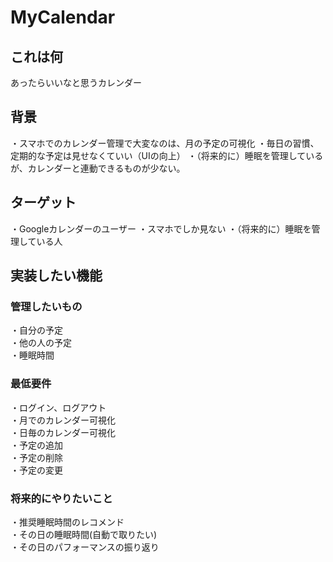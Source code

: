 # MyCalendar
## これは何

あったらいいなと思うカレンダー

## 背景

・スマホでのカレンダー管理で大変なのは、月の予定の可視化
・毎日の習慣、定期的な予定は見せなくていい（UIの向上）
・（将来的に）睡眠を管理しているが、カレンダーと連動できるものが少ない。

## ターゲット

・Googleカレンダーのユーザー
・スマホでしか見ない
・（将来的に）睡眠を管理している人

## 実装したい機能
### 管理したいもの

・自分の予定<br>
・他の人の予定<br>
・睡眠時間

### 最低要件

・ログイン、ログアウト<br>
・月でのカレンダー可視化<br>
・日毎のカレンダー可視化<br>
・予定の追加<br>
・予定の削除<br>
・予定の変更

### 将来的にやりたいこと

・推奨睡眠時間のレコメンド<br>
・その日の睡眠時間(自動で取りたい)<br>
・その日のパフォーマンスの振り返り
